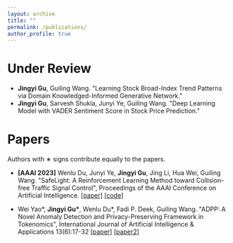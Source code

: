 ```yaml
---
layout: archive
title: ""
permalink: /publications/
author_profile: true
---
```


Under Review
======
* **Jingyi Gu**, Guiling Wang. "Learning Stock Broad-Index Trend Patterns via Domain Knowledged-Informed Generative Network."
* **Jingyi Gu**, Sarvesh Shukla, Junyi Ye, Guiling Wang. "Deep Learning Model with VADER Sentiment Score in Stock Price Prediction." 

Papers
======
Authors with ∗ signs contribute equally to the papers.

* **[AAAI 2023]** Wenlu Du, Junyi Ye, **Jingyi Gu**, Jing Li, Hua Wei, Guiling Wang. "SafeLight: A Reinforcement Learning Method toward Collision-free Traffic Signal Control", Proceedings of the AAAI Conference on Artificial Intelligence. [[paper]](https://arxiv.org/pdf/2211.10871v1.pdf) [[code]](https://gitlab.com/wenlu057/traffic-safety)

* Wei Yao\*, __Jingyi Gu\*__, Wenlu Du\*, Fadi P. Deek, Guiling Wang. "ADPP: A Novel Anomaly Detection and Privacy-Preserving Framework in Tokenomics", International Journal of Artificial Intelligence & Applications 13(6):17-32 [[paper]](https://github.com/JingyiGu/homepage.github.io/blob/0ed63ad245d2889bcf4eccaba024620b1fcec963/files/ADPP.pdf)
[[paper2]](files/ADPP.pdf)
